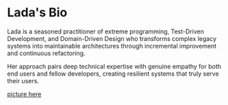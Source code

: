 # Lada's Bio

Lada is a seasoned practitioner of extreme programming, Test-Driven Development, and Domain-Driven Design who transforms complex legacy systems into maintainable architectures through incremental improvement and continuous refactoring.

Her approach pairs deep technical expertise with genuine empathy for both end users and fellow developers, creating resilient systems that truly serve their users.



[picture here](images/lada_kesseler.jpg)
